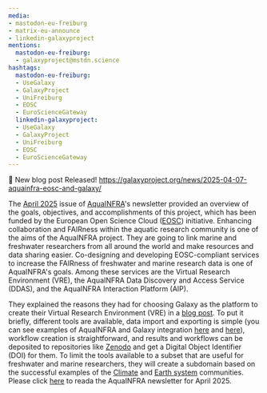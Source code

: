 ```yaml
---
media:
- mastodon-eu-freiburg
- matrix-eu-announce
- linkedin-galaxyproject
mentions:
  mastodon-eu-freiburg:
  - galaxyproject@mstdn.science
hashtags:
  mastodon-eu-freiburg:
  - UseGalaxy
  - GalaxyProject
  - UniFreiburg
  - EOSC
  - EuroScienceGateway
  linkedin-galaxyproject:
  - UseGalaxy
  - GalaxyProject
  - UniFreiburg
  - EOSC
  - EuroScienceGateway
---
```

📝 New blog post Released!
https://galaxyproject.org/news/2025-04-07-aquainfra-eosc-and-galaxy/

The [April 2025](https://cms.aquainfra.eu/files/AquaINFRA%20Newsletter%20April%202025%20V1.0.pdf) issue of [AquaINFRA](https://aquainfra.eu/)'s
newsletter provided an overview of the goals, objectives, and accomplishments
of this project, which has been funded by the European Open Science Cloud
([EOSC](https://galaxyproject.org/eu/eosc.eu)) initiative. Enhancing collaboration and FAIRness within
the aquatic research community is one of the aims of the AquaINFRA project.
They are going to link marine and freshwater researchers from all around the
world and make resources and data sharing easier. Co-designing and developing
EOSC-compliant services to increase the FAIRness of freshwater and marine research
data is one of AquaINFRA's goals. Among these services are the Virtual Research
Environment (VRE), the AquaINFRA Data Discovery and Access Service (DDAS), and
the AquaINFRA Interaction Platform (AIP).

They explained the reasons they had for choosing Galaxy as the platform to
create their Virtual Research Environment (VRE) in a
[blog post](https://blog.52north.org/2024/07/25/the-aquainfra-virtual-research-environment-design-rationale-for-using-the-galaxy-platform/).
To put it briefly, different tools are available, data import and exporting is
simple (you can see examples of AquaINFRA and Galaxy integration
[here](https://youtu.be/92VtJhJZA_Q?feature=shared) and
[here](https://youtu.be/roDOc1qkJdc?feature=shared)), workflow creation is
straightforward, and results and workflows can be deposited to repositories
like [Zenodo](https://zenodo.org/) and get a Digital Object Identifier
(DOI) for them. To limit the tools available to a subset that are useful
for freshwater and marine researchers, they will create a subdomain based
on the successful examples of the [Climate](https://climate.usegalaxy.eu/)
and [Earth system](https://earth-system.usegalaxy.eu/) communities. Please
click [here](https://galaxyproject.org/eu/(https:/cms.aquainfra.eu/files/AquaINFRA%20Newsletter%20April%202025%20V1.0.pdf))
to reada the AquaINFRA newsletter for April 2025.